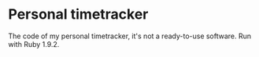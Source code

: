 Personal timetracker
====================

The code of my personal timetracker, it's not a ready-to-use software. Run with Ruby 1.9.2.